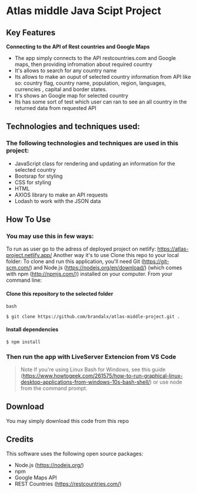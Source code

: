 # Atlas middle Java Scipt Project 

## Key Features

**Connecting to the API of Rest countries and Google Maps**
- The app simply connects to the API restcountries.com and Google maps, then providing infromation about required country
- It's allows to search for any country name
- Its allows to make an ouput of selected country information from API like so: country flag, country name, population,  region, languages, currencies , capital and border states.
- It's shows an Google map for selected country
- Its has some sort of test which user can ran to see an all country in the returned data from requested API 

## Technologies and techniques used:
### The following technologies and techniques are used in this project:
- JavaScript class for rendering and updating an information for the selected country
- Bootsrap for styling
- CSS for styling
- HTML
- AXIOS library to make an API requests
- Lodash to work with the JSON data


## How To Use

### You may use this in few ways:
To run as user go to the adress of deployed project on netlify: https://atlas-project.netlify.app/
Another way it's to use Clone this repo to your local folder:
To clone and run this application, you'll need Git (https://git-scm.com/) and Node.js (https://nodejs.org/en/download/) (which comes with npm (http://npmjs.com/)) installed on your computer. From your command line:

#### Clone this repository to the selected folder

`bash`
```
$ git clone https://github.com/brandalx/atlas-middle-project.git .
```
#### Install dependencies
```
$ npm install
```
### Then run the app with LiveServer Extencion from VS Code

> Note
> If you're using Linux Bash for Windows, see this guide (https://www.howtogeek.com/261575/how-to-run-graphical-linux-desktop-applications-from-windows-10s-bash-shell/) or use node from the command prompt.


## Download
You may simply download this code from this repo


## Credits

This software uses the following open source packages:

- Node.js (https://nodejs.org/)
- npm
- Google Maps API
- REST Countries (https://restcountries.com/)
